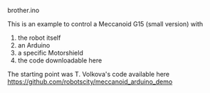 brother.ino

This is an example to control a Meccanoid G15 (small version) with
1) the robot itself
2) an Arduino
3) a specific Motorshield
4) the code downloadable here

The starting point was T. Volkova's code 
available here https://github.com/robotscity/meccanoid_arduino_demo
